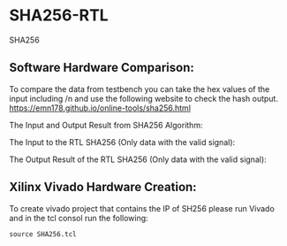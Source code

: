 # SHA256-RTL
SHA256



## Software Hardware Comparison:
To compare the data from testbench you can take the hex values of the input including /n and use the following website to check the hash output.
https://emn178.github.io/online-tools/sha256.html



The Input and Output Result from SHA256 Algorithm:


The Input to the RTL SHA256 (Only data with the valid signal):


The Output Result of the RTL SHA256 (Only data with the valid signal):



## Xilinx Vivado Hardware Creation:
To create vivado project that contains the IP of SH256 please run Vivado and in the tcl consol run the following:

```source SHA256.tcl```
